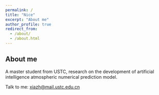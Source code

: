 ```yaml
---
permalink: /
title: "Nice"
excerpt: "About me"
author_profile: true
redirect_from: 
  - /about/
  - /about.html
---
```


About me
---

A master student from USTC, research on the development of artificial intelligence atmospheric numerical prediction model.

Talk to me: xiazh@mail.ustc.edu.cn
